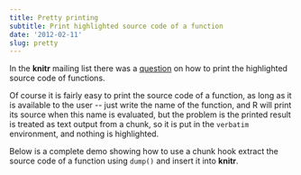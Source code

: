 ```yaml
---
title: Pretty printing
subtitle: Print highlighted source code of a function
date: '2012-02-11'
slug: pretty
---
```


In the **knitr** mailing list there was a  [question](https://groups.google.com/d/topic/knitr/ZTfm9fM6fQs/discussion) on how to print the highlighted source code of functions.

Of course it is fairly easy to print the source code of a function, as long as it is available to the user -- just write the name of the function, and R will print its source when this name is evaluated, but the problem is the printed result is treated as text output from a chunk, so it is put in the `verbatim` environment, and nothing is highlighted.

Below is a complete demo showing how to use a chunk hook extract the source code of a function using `dump()` and insert it into **knitr**.

<script src="https://gist.github.com/1805862.js"> </script>
